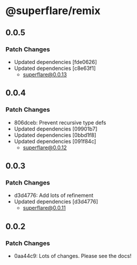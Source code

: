 # @superflare/remix

## 0.0.5

### Patch Changes

- Updated dependencies [fde0626]
- Updated dependencies [c8e63f1]
  - superflare@0.0.13

## 0.0.4

### Patch Changes

- 806dceb: Prevent recursive type defs
- Updated dependencies [09901b7]
- Updated dependencies [0bbd1f8]
- Updated dependencies [091f84c]
  - superflare@0.0.12

## 0.0.3

### Patch Changes

- d3d4776: Add lots of refinement
- Updated dependencies [d3d4776]
  - superflare@0.0.11

## 0.0.2

### Patch Changes

- 0aa44c9: Lots of changes. Please see the docs!
